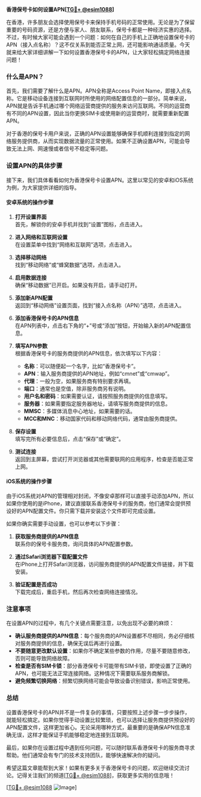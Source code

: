 **香港保号卡如何设置APN[[TG💪+ @esim1088](https://t.me/s/esim1088)]**

在香港，许多朋友会选择使用保号卡来保持手机号码的正常使用。无论是为了保留重要的号码资源，还是方便与家人、朋友联系，保号卡都是一种经济实惠的选择。不过，有时候大家可能会遇到一个问题：如何在自己的手机上正确地设置保号卡的APN（接入点名称）？这不仅关系到能否正常上网，还可能影响通话质量。今天就来给大家详细讲解一下如何设置香港保号卡的APN，让大家轻松搞定网络连接问题！

### 什么是APN？

首先，我们需要了解什么是APN。APN全称是Access Point Name，即接入点名称。它是移动设备连接到互联网时所使用的网络配置信息的一部分。简单来说，APN就是告诉手机通过哪个网络运营商提供的服务来访问互联网。不同的运营商有不同的APN设置，因此当你更换SIM卡或使用新的运营商时，就需要重新配置APN。

对于香港的保号卡用户来说，正确的APN设置能够确保手机顺利连接到指定的网络服务提供商，从而实现数据流量的正常使用。如果不正确设置APN，可能会导致无法上网、网速慢或者信号不稳定等问题。

### 设置APN的具体步骤

接下来，我们具体看看如何为香港保号卡设置APN。这里以常见的安卓和iOS系统为例，为大家提供详细的指导。

#### 安卓系统的操作步骤

1. **打开设置界面**  
   首先，解锁你的安卓手机并找到“设置”图标，点击进入。

2. **进入网络和互联网设置**  
   在设置菜单中找到“网络和互联网”选项，点击进入。

3. **选择移动网络**  
   找到“移动网络”或“蜂窝数据”选项，点击进入。

4. **启用数据连接**  
   确保“移动数据”已开启。如果没有开启，请手动打开。

5. **添加新APN配置**  
   返回到“移动网络”设置页面，找到“接入点名称（APN）”选项，点击进入。

6. **添加香港保号卡的APN信息**  
   在APN列表中，点击右下角的“+”号或“添加”按钮，开始输入新的APN配置信息。

7. **填写APN参数**  
   根据香港保号卡的服务商提供的APN信息，依次填写以下内容：
   - **名称**：可以随便起一个名字，比如“香港保号卡”。
   - **APN**：输入服务商提供的APN地址，例如“cmnet”或“cmwap”。
   - **代理**：一般为空，如果服务商有特别要求再填。
   - **端口**：通常也是空值，除非服务商另有说明。
   - **用户名和密码**：如果需要认证，请按照服务商提供的信息填写。
   - **服务器**：如果需要指定服务器地址，请填写服务商提供的信息。
   - **MMSC**：多媒体消息中心地址，如果需要的话。
   - **MCC和MNC**：移动国家代码和移动网络代码，通常由服务商提供。

8. **保存设置**  
   填写完所有必要信息后，点击“保存”或“确定”。

9. **测试连接**  
   返回到主屏幕，尝试打开浏览器或其他需要联网的应用程序，检查是否能正常上网。

#### iOS系统的操作步骤

由于iOS系统对APN的管理相对封闭，不像安卓那样可以直接手动添加APN，所以如果你使用的是iPhone，建议直接联系香港保号卡的服务商，他们通常会提供预设好的APN配置文件。你只需下载并安装这个文件即可完成设置。

如果你确实需要手动设置，也可以参考以下步骤：

1. **获取服务商提供的APN信息**  
   联系你的保号卡服务商，询问具体的APN配置参数。

2. **通过Safari浏览器下载配置文件**  
   在iPhone上打开Safari浏览器，访问服务商提供的APN配置文件链接，并下载安装。

3. **验证配置是否成功**  
   下载完成后，重启手机，然后再次检查网络连接情况。

### 注意事项

在设置APN的过程中，有几个关键点需要注意，以免出现不必要的麻烦：

- **确认服务商提供的APN信息**：每个服务商的APN设置都不尽相同，务必仔细核对服务商提供的信息，确保无误后再进行设置。
- **不要随意更改默认设置**：如果你不确定某些参数的作用，尽量不要随意修改，否则可能导致网络故障。
- **检查是否有SIM卡锁**：部分香港保号卡可能带有SIM卡锁，即使设置了正确的APN，也可能无法正常连接网络。这种情况下需要联系服务商解锁。
- **避免频繁切换网络**：频繁切换网络可能会导致设备识别错误，影响正常使用。

### 总结

设置香港保号卡的APN并不是一件复杂的事情，只要按照上述步骤一步步操作，就能轻松搞定。如果你觉得手动设置比较繁琐，也可以选择让服务商提供预设好的APN配置文件，这样更加省心。无论采用哪种方式，最重要的是确保APN信息准确无误，这样才能保证手机能够稳定地连接到互联网。

最后，如果你在设置过程中遇到任何问题，可以随时联系香港保号卡的服务商寻求帮助。他们通常会有专门的技术支持团队，能够快速解决你的疑问。

希望这篇文章能帮到大家！如果有更多关于香港保号卡的问题，欢迎继续交流讨论。记得关注我们的频道[[TG💪+ @esim1088](https://t.me/s/esim1088)]，获取更多实用的信息哦！

[[TG💪+ @esim1088](https://t.me/s/esim1088) ![Image](https://i.postimg.cc/4NQfJmqS/Snipaste-2025-05-13-00-14-12.png)]